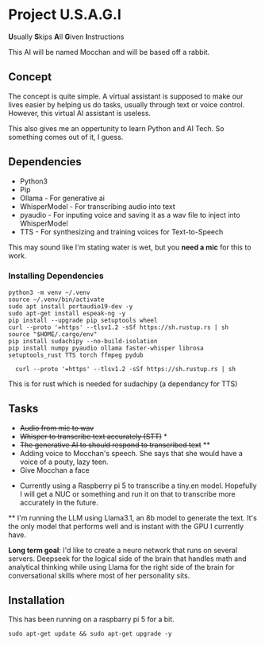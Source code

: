 # Project U.S.A.G.I
**U**sually **S**kips **A**ll **G**iven **I**nstructions

This AI will be named Mocchan and will be based off a rabbit.

## Concept
The concept is quite simple. A virtual assistant is supposed to make our lives easier by helping us do tasks, usually through text or voice control. However, this virtual AI assistant is useless.

This also gives me an oppertunity to learn Python and AI Tech. So something comes out of it, I guess.

## Dependencies
- Python3
- Pip
- Ollama - For generative ai
- WhisperModel - For transcribing audio into text
- pyaudio - For inputing voice and saving it as a wav file to inject into WhisperModel
- TTS - For synthesizing and training voices for Text-to-Speech

This may sound like I'm stating water is wet, but you **need a mic** for this to work.

### Installing Dependencies
  ```
  python3 -m venv ~/.venv
  source ~/.venv/bin/activate
  sudo apt install portaudio19-dev -y
  sudo apt-get install espeak-ng -y
  pip install --upgrade pip setuptools wheel
  curl --proto '=https' --tlsv1.2 -sSf https://sh.rustup.rs | sh
  source "$HOME/.cargo/env"
  pip install sudachipy --no-build-isolation
  pip install numpy pyaudio ollama faster-whisper librosa setuptools_rust TTS torch ffmpeg pydub
  ```

```
  curl --proto '=https' --tlsv1.2 -sSf https://sh.rustup.rs | sh
```
  This is for rust which is needed for sudachipy (a dependancy for TTS)

## Tasks
- ~~Audio from mic to wav~~
- ~~Whisper to transcribe text accurately (STT)~~ *
- ~~The generative AI to should respond to transcribed text~~ **
- Adding voice to Mocchan's speech. She says that she would have a voice of a pouty, lazy teen.
- Give Mocchan a face

* Currently using a Raspberry pi 5 to transcribe a tiny.en model. Hopefully I will get a NUC or something and run it on that to transcribe more accurately in the future.

** I'm running the LLM using Llama3.1, an 8b model to generate the text. It's the only model that performs well and is instant with the GPU I currently have.

**Long term goal**: I'd like to create a neuro network that runs on several servers. Deepseek for the logical side of the brain that handles math and analytical thinking while using Llama for the right side of the brain for conversational skills where most of her personality sits.

## Installation
This has been running on a raspbarry pi 5 for a bit. 

```
sudo apt-get update && sudo apt-get upgrade -y 
```